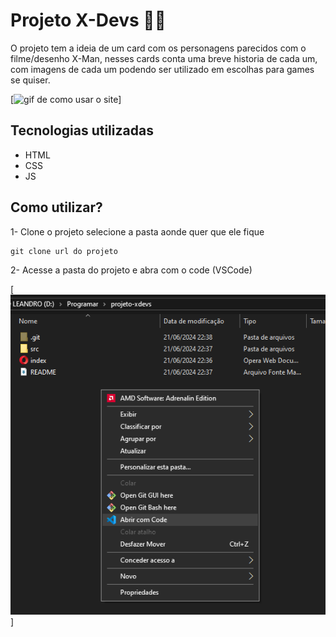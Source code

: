 # Projeto X-Devs 🚀🚀

O projeto tem a ideia de um card com os personagens parecidos com o filme/desenho X-Man, nesses cards conta uma breve historia de cada um, com imagens de cada um podendo ser utilizado em escolhas para games se quiser.

[<img src="./src/gifs/gifXdev.gif" alt="gif de como usar o site">]

## Tecnologias utilizadas
- HTML
- CSS
- JS

## Como utilizar?

1- Clone o projeto selecione a pasta aonde quer que ele fique
```
git clone url do projeto
```
2- Acesse a pasta do projeto e abra com o code (VSCode)

[<img src="./src/imagens/AbrindoComCode.png" alt="imagem da pasta abrindo com code">]


